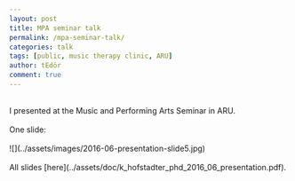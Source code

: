 ```yaml
---
layout: post
title: MPA seminar talk
permalink: /mpa-seminar-talk/
categories: talk
tags: [public, music therapy clinic, ARU]
author: tEdör
comment: true
---
```

<br>
I presented at the Music and Performing Arts Seminar in ARU.

<br>
<br>
One slide:
<br>
<br>
![](../assets/images/2016-06-presentation-slide5.jpg)
<br>
<br>
All slides [here](../assets/doc/k_hofstadter_phd_2016_06_presentation.pdf).
